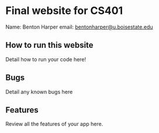 # Final website for CS401

Name: Benton Harper
email: bentonharper@u.boisestate.edu

## How to run this website

Detail how to run your code here!

## Bugs

Detail any known bugs here

## Features

Review all the features of your app here.
